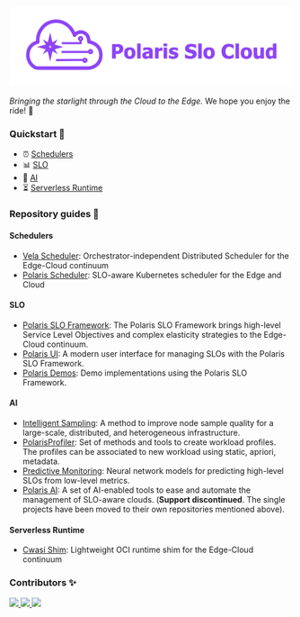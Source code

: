 ![alt text](https://raw.githubusercontent.com/polaris-slo-cloud/.github/main/profile/polaris-slo-cloud.png)

_Bringing the starlight through the Cloud to the Edge._ We hope you enjoy the ride! :rocket:

### Quickstart :beginner:

* :alarm_clock: [Schedulers](#schedulers)
* :bar_chart: [SLO](#slo) 
* :crystal_ball: [AI](#ai) 
* :hourglass_flowing_sand: [Serverless Runtime](#serverless-runtime) 

### Repository guides :pushpin:

#### Schedulers

* [Vela Scheduler](https://github.com/polaris-slo-cloud/vela-scheduler): Orchestrator-independent Distributed Scheduler for the Edge-Cloud continuum 
* [Polaris Scheduler](https://github.com/polaris-slo-cloud/polaris-scheduler): SLO-aware Kubernetes scheduler for the Edge and Cloud 

#### SLO

* [Polaris SLO Framework](https://github.com/polaris-slo-cloud/polaris-slo-framework): The Polaris SLO Framework brings high-level Service Level Objectives and complex elasticity strategies to the Edge-Cloud continuum.
* [Polaris UI](https://github.com/polaris-slo-cloud/polaris-ui): A modern user interface for managing SLOs with the Polaris SLO Framework.
* [Polaris Demos](https://github.com/polaris-slo-cloud/polaris-demos): Demo implementations using the Polaris SLO Framework.

#### AI
* [Intelligent Sampling](https://github.com/polaris-slo-cloud/intelligent-sampling): A method to improve node sample quality for a large-scale, distributed, and heterogeneous infrastructure.
* [PolarisProfiler](https://github.com/polaris-slo-cloud/Profiling): Set of methods and tools to create workload profiles. The profiles can be associated to new workload using static, apriori, metadata.
* [Predictive Monitoring](https://github.com/polaris-slo-cloud/predictive-monitoring): Neural network models for predicting high-level SLOs from low-level metrics.
* [Polaris AI](https://github.com/polaris-slo-cloud/polaris-ai): A set of AI-enabled tools to ease and automate the management of SLO-aware clouds. (**Support discontinued**. The single projects have been moved to their own repositories mentioned above).
#### Serverless Runtime
* [Cwasi Shim](https://github.com/polaris-slo-cloud/containerd-shim-cwasi): Lightweight OCI runtime shim for the Edge-Cloud continuum 

### Contributors :sparkles:

<a href="https://github.com/polaris-slo-cloud/polaris/graphs/contributors">
  <img src="https://contrib.rocks/image?repo=polaris-slo-cloud/polaris" />
</a>
<a href="https://github.com/polaris-slo-cloud/containerd-shim-cwasi/graphs/contributors">
  <img src="https://contrib.rocks/image?repo=polaris-slo-cloud/containerd-shim-cwasi" />
</a>
<a href="https://github.com/polaris-slo-cloud/polaris-ai/graphs/contributors">
  <img src="https://contrib.rocks/image?repo=polaris-slo-cloud/polaris-ai" />
</a>
